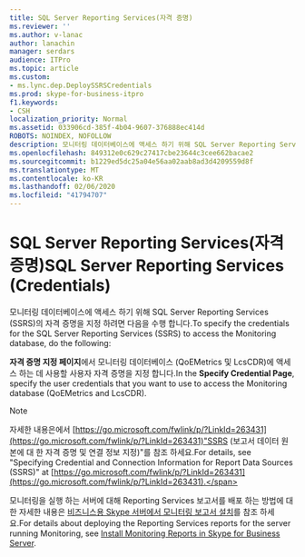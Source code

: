 ```yaml
---
title: SQL Server Reporting Services(자격 증명)
ms.reviewer: ''
ms.author: v-lanac
author: lanachin
manager: serdars
audience: ITPro
ms.topic: article
ms.custom:
- ms.lync.dep.DeploySSRSCredentials
ms.prod: skype-for-business-itpro
f1.keywords:
- CSH
localization_priority: Normal
ms.assetid: 033906cd-385f-4b04-9607-376888ec414d
ROBOTS: NOINDEX, NOFOLLOW
description: 모니터링 데이터베이스에 액세스 하기 위해 SQL Server Reporting Services (SSRS)의 자격 증명을 지정 하려면 다음을 수행 합니다.
ms.openlocfilehash: 849312e0c629c27417cbe23644c3cee662bacae2
ms.sourcegitcommit: b1229ed5dc25a04e56aa02aab8ad3d4209559d8f
ms.translationtype: MT
ms.contentlocale: ko-KR
ms.lasthandoff: 02/06/2020
ms.locfileid: "41794707"
---
```

# <a name="sql-server-reporting-services-credentials"></a><span data-ttu-id="e1133-103">SQL Server Reporting Services(자격 증명)</span><span class="sxs-lookup"><span data-stu-id="e1133-103">SQL Server Reporting Services (Credentials)</span></span>
 
<span data-ttu-id="e1133-104">모니터링 데이터베이스에 액세스 하기 위해 SQL Server Reporting Services (SSRS)의 자격 증명을 지정 하려면 다음을 수행 합니다.</span><span class="sxs-lookup"><span data-stu-id="e1133-104">To specify the credentials for the SQL Server Reporting Services (SSRS) to access the Monitoring database, do the following:</span></span>
  
<span data-ttu-id="e1133-105">**자격 증명 지정 페이지**에서 모니터링 데이터베이스 (QoEMetrics 및 LcsCDR)에 액세스 하는 데 사용할 사용자 자격 증명을 지정 합니다.</span><span class="sxs-lookup"><span data-stu-id="e1133-105">In the **Specify Credential Page**, specify the user credentials that you want to use to access the Monitoring database (QoEMetrics and LcsCDR).</span></span> 
  
> [!NOTE]
> <span data-ttu-id="e1133-106">자세한 내용은에서 [https://go.microsoft.com/fwlink/p/?LinkId=263431](https://go.microsoft.com/fwlink/p/?LinkId=263431)"SSRS (보고서 데이터 원본에 대 한 자격 증명 및 연결 정보 지정)"를 참조 하세요.</span><span class="sxs-lookup"><span data-stu-id="e1133-106">For details, see "Specifying Credential and Connection Information for Report Data Sources (SSRS)" at [https://go.microsoft.com/fwlink/p/?LinkId=263431](https://go.microsoft.com/fwlink/p/?LinkId=263431).</span></span> 
  
<span data-ttu-id="e1133-107">모니터링을 실행 하는 서버에 대해 Reporting Services 보고서를 배포 하는 방법에 대 한 자세한 내용은 [비즈니스용 Skype 서버에서 모니터링 보고서 설치](../../../deploy/deploy-monitoring/install-monitoring-reports.md)를 참조 하세요.</span><span class="sxs-lookup"><span data-stu-id="e1133-107">For details about deploying the Reporting Services reports for the server running Monitoring, see [Install Monitoring Reports in Skype for Business Server](../../../deploy/deploy-monitoring/install-monitoring-reports.md).</span></span>
  


